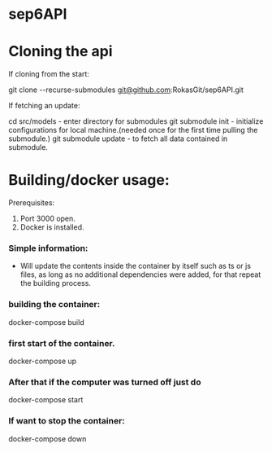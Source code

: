 # sep6API

# Cloning the api

If cloning from the start:

git clone --recurse-submodules git@github.com:RokasGit/sep6API.git

If fetching an update:

cd src/models - enter directory for submodules
git submodule init - initialize configurations for local machine.(needed once for the first time pulling the submodule.)
git submodule update - to fetch all data contained in submodule.

# Building/docker usage:

Prerequisites:

1. Port 3000 open.
2. Docker is installed.

### Simple information:

- Will update the contents inside the container by itself such as ts or js files, as long as no additional dependencies were added, for that repeat the building process.

### building the container:

docker-compose build

### first start of the container.

docker-compose up

### After that if the computer was turned off just do

docker-compose start

### If want to stop the container:

docker-compose down
